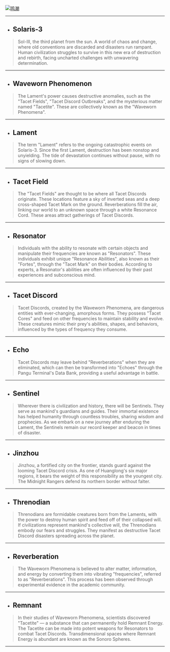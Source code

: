 [![鸣潮](https://github.com/user-attachments/assets/e87942ee-13cd-4985-a6e6-c71e69b91eb2)](https://wutheringwaves.kurogames.com/en/)

***

 - ## Solaris-3
> Sol-III, the third planet from the sun. A world of chaos and change, where old conventions are discarded and disasters run rampant. Human civilization struggles to survive in this new era of destruction and rebirth, facing uncharted challenges with unwavering determination.

***

 - ## Waveworn Phenomenon
> The Lament's power causes destructive anomalies, such as the "Tacet Fields", "Tacet Discord Outbreaks", and the mysterious matter named "Tacetite". These are collectively known as the "Waveworn Phenomena".

***

 - ## Lament
> The term "Lament" refers to the ongoing catastrophic events on Solaris-3. Since the first Lament, destruction has been nonstop and unyielding. The tide of devastation continues without pause, with no signs of slowing down.

***

 - ## Tacet Field
> The "Tacet Fields" are thought to be where all Tacet Discords originate. These locations feature a sky of inverted seas and a deep cross-shaped Tacet Mark on the ground. Reverberations fill the air, linking our world to an unknown space through a white Resonance Cord. These areas attract gatherings of Tacet Discords.

***

 - ## Resonator
> Individuals with the ability to resonate with certain objects and manipulate their frequencies are known as "Resonators". These individuals exhibit unique "Resonance Abilities", also known as their "Fortes", through the "Tacet Mark" on their bodies. According to experts, a Resonator's abilities are often influenced by their past experiences and subconscious mind.

***

 - ## Tacet Discord
> Tacet Discords, created by the Waveworn Phenomena, are dangerous entities with ever-changing, amorphous forms. They possess "Tacet Cores" and feed on other frequencies to maintain stability and evolve. These creatures mimic their prey's abilities, shapes, and behaviors, influenced by the types of frequency they consume.

***

 - ## Echo
> Tacet Discords may leave behind "Reverberations" when they are eliminated, which can then be transformed into "Echoes" through the Pangu Terminal's Data Bank, providing a useful advantage in battle.

***

 - ## Sentinel
> Wherever there is civilization and history, there will be Sentinels. They serve as mankind's guardians and guides. Their immortal existence has helped humanity through countless troubles, sharing wisdom and prophecies. As we embark on a new journey after enduring the Lament, the Sentinels remain our record keeper and beacon in times of disaster.

***

 - ## Jinzhou
> Jinzhou, a fortified city on the frontier, stands guard against the looming Tacet Discord crisis. As one of Huanglong's six major regions, it bears the weight of this responsibility as the youngest city. The Midnight Rangers defend its northern border without falter.

***

 - ## Threnodian
> Threnodians are formidable creatures born from the Laments, with the power to destroy human spirit and feed off of their collapsed will. If civilizations represent mankind's collective will, the Threnodians embody our fears and struggles. They manifest as destructive Tacet Discord disasters spreading across the planet.

***

 - ## Reverberation
> The Waveworn Phenomena is believed to alter matter, information, and energy by converting them into vibrating "frequencies", referred to as "Reverberations". This process has been observed through experimental evidence in the academic community.

***

 - ## Remnant
> In their studies of Waveworn Phenomena, scientists discovered "Tacetite" — a substance that can permanently hold Remnant Energy. The Tacetite can be made into potent weapons for Resonators to combat Tacet Discords. Transdimensional spaces where Remnant Energy is abundant are known as the Sonoro Spheres.

***

